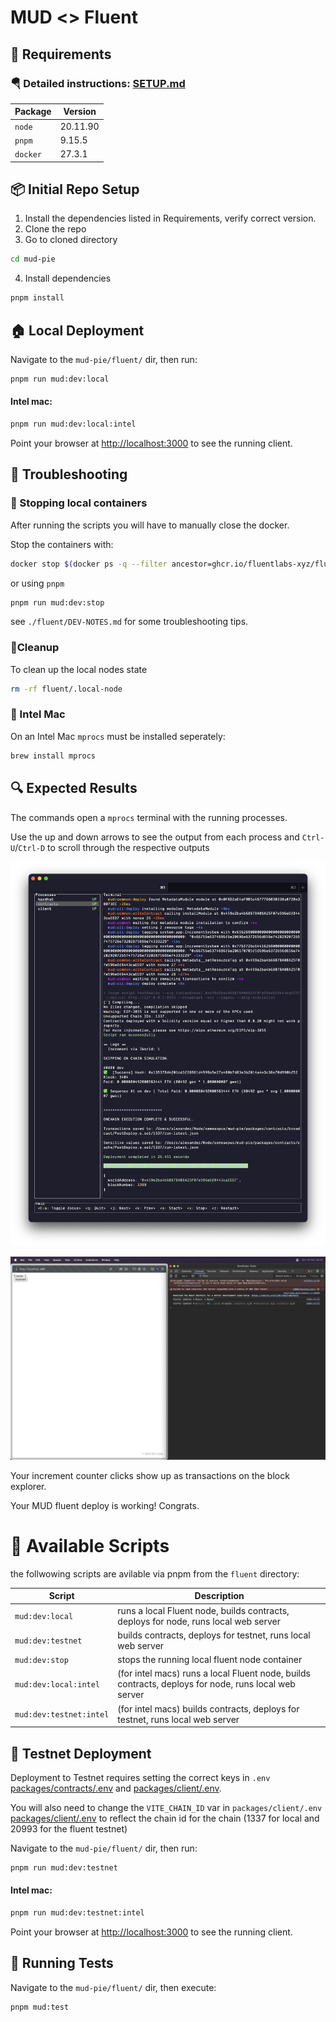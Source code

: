# MUD <> Fluent
## 🚧 Requirements
### 🪂 Detailed instructions: [SETUP.md](https://github.com/ArchetypalTech/mud-pie/blob/main/SETUP.md)

Package | Version
------- | -------
`node` | 20.11.90
`pnpm` | 9.15.5
`docker` | 27.3.1


## 📦 Initial Repo Setup

1. Install the dependencies listed in Requirements, verify correct version.
2. Clone the repo
3. Go to cloned directory
```bash
cd mud-pie
```
4. Install dependencies
```bash
pnpm install
```

## 🏠 Local Deployment
Navigate to the `mud-pie/fluent/` dir, then run:
```bash
pnpm run mud:dev:local
``` 

#### Intel mac:
```bash
pnpm run mud:dev:local:intel
```

Point your browser at [http://localhost:3000](http://localhost:3000) to see the running client.

## 🏥 Troubleshooting

### 🚾 Stopping local containers

After running the scripts you will have to manually close the docker.

Stop the containers with:
```sh
docker stop $(docker ps -q --filter ancestor=ghcr.io/fluentlabs-xyz/fluent:latest)
```
or using `pnpm`
```sh
pnpm run mud:dev:stop
```

see `./fluent/DEV-NOTES.md` for some troubleshooting tips.

### 🧹Cleanup
To clean up the local nodes state 
```sh
rm -rf fluent/.local-node
```

### 🐛 Intel Mac
On an Intel Mac `mprocs` must be installed seperately: 
```bash
brew install mprocs
```

## 🔍 Expected Results
The commands open a `mprocs` terminal with the running processes.
 
Use the up and down arrows to see the output from each process and `Ctrl-U`/`Ctrl-D` to scroll through the respective outputs

![mud-pie-tmuxup-mac-01.png](https://github.com/ArchetypalTech/mud-pie/blob/main/mud-pie-tmuxup-mac-01.png)

![mud-pie-clientup-mac-01.png](https://github.com/ArchetypalTech/mud-pie/blob/main/mud-pie-clientup-mac-01.png)

Your increment counter clicks show up as transactions on the block explorer.

Your MUD fluent deploy is working! Congrats.



# 🔧 Available Scripts
the follwowing scripts are avilable via pnpm from the `fluent` directory:

Script | Description
-------|------------
`mud:dev:local` | runs a local Fluent node, builds contracts, deploys for node, runs local web server
`mud:dev:testnet` | builds contracts, deploys for testnet, runs local web server
`mud:dev:stop` | stops the running local fluent node container
`mud:dev:local:intel` | (for intel macs) runs a local Fluent node, builds contracts, deploys for node, runs local web server
`mud:dev:testnet:intel` | (for intel macs) builds contracts, deploys for testnet, runs local web server

## 🚀 Testnet Deployment

Deployment to Testnet requires setting the correct keys in `.env` [packages/contracts/.env](https://github.com/ArchetypalTech/mud-pie/blob/main/packages/contracts/.env) and [packages/client/.env](https://github.com/ArchetypalTech/mud-pie/blob/main/packages/client/.env).

You will also need to change the `VITE_CHAIN_ID` var in `packages/client/.env` [packages/client/.env](https://github.com/ArchetypalTech/mud-pie/blob/main/packages/client/.env) to reflect the chain id for the chain (1337 for local and 20993 for the fluent testnet)

Navigate to the `mud-pie/fluent/` dir, then run:
```bash
pnpm run mud:dev:testnet
``` 

#### Intel mac:
```bash
pnpm run mud:dev:testnet:intel
```

Point your browser at [http://localhost:3000](http://localhost:3000) to see the running client.

## 🧪 Running Tests
Navigate to the `mud-pie/fluent/` dir, then execute:
```bash
pnpm mud:test
```
